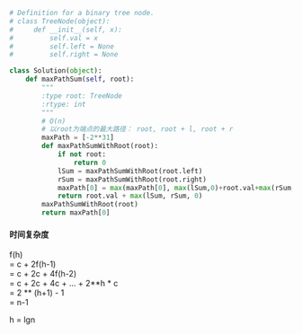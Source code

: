 ```python
# Definition for a binary tree node.
# class TreeNode(object):
#     def __init__(self, x):
#         self.val = x
#         self.left = None
#         self.right = None

class Solution(object):
    def maxPathSum(self, root):
        """
        :type root: TreeNode
        :rtype: int
        """
        # O(n)
        # 以root为端点的最大路径： root, root + l, root + r
        maxPath = [-2**31]
        def maxPathSumWithRoot(root):
            if not root:
                return 0
            lSum = maxPathSumWithRoot(root.left)
            rSum = maxPathSumWithRoot(root.right)
            maxPath[0] = max(maxPath[0], max(lSum,0)+root.val+max(rSum,0))
            return root.val + max(lSum, rSum, 0)
        maxPathSumWithRoot(root)
        return maxPath[0]
```


#### 时间复杂度          
f(h)            
= c + 2f(h-1)          
     = c + 2c + 4f(h-2)         
     = c + 2c + 4c + ... + 2**h * c         
     = 2 ** (h+1) - 1           
     = n-1                 
     
h = lgn     




